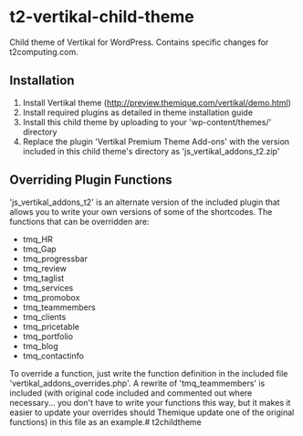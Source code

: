 t2-vertikal-child-theme
=======================

Child theme of Vertikal for WordPress. Contains specific changes for t2computing.com.

Installation
------------
1. Install Vertikal theme (http://preview.themique.com/vertikal/demo.html)
2. Install required plugins as detailed in theme installation guide
3. Install this child theme by uploading to your 'wp-content/themes/' directory
4. Replace the plugin 'Vertikal Premium Theme Add-ons' with the version included in this child theme's directory as 'js_vertikal_addons_t2.zip'

Overriding Plugin Functions
---------------------------
'js_vertikal_addons_t2' is an alternate version of the included plugin that allows you to write your own versions of some of the shortcodes.
The functions that can be overridden are:

* tmq_HR
* tmq_Gap
* tmq_progressbar
* tmq_review
* tmq_taglist
* tmq_services
* tmq_promobox
* tmq_teammembers
* tmq_clients
* tmq_pricetable
* tmq_portfolio
* tmq_blog
* tmq_contactinfo

To override a function, just write the function definition in the included file 'vertikal_addons_overrides.php'.
A rewrite of 'tmq_teammembers' is included (with original code included and commented out where necessary... you don't have to write your functions this way, but it makes it easier to update your overrides should Themique update one of the original functions) in this file as an example.# t2childtheme
